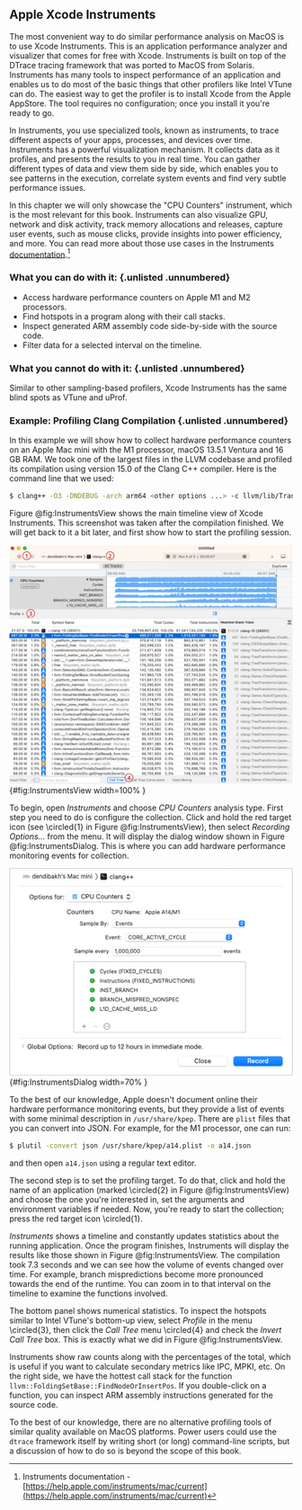 ## Apple Xcode Instruments

The most convenient way to do similar performance analysis on MacOS is to use Xcode Instruments. This is an application performance analyzer and visualizer that comes for free with Xcode. Instruments is built on top of the DTrace tracing framework that was ported to MacOS from Solaris. Instruments has many tools to inspect performance of an application and enables us to do most of the basic things that other profilers like Intel VTune can do. The easiest way to get the profiler is to install Xcode from the Apple AppStore. The tool requires no configuration; once you install it you're ready to go.

In Instruments, you use specialized tools, known as instruments, to trace different aspects of your apps, processes, and devices over time. Instruments has a powerful visualization mechanism. It collects data as it profiles, and presents the results to you in real time. You can gather different types of data and view them side by side, which enables you to see patterns in the execution, correlate system events and find very subtle performance issues. 

In this chapter we will only showcase the "CPU Counters" instrument, which is the most relevant for this book. Instruments can also visualize GPU, network and disk activity, track memory allocations and releases, capture user events, such as mouse clicks, provide insights into power efficiency, and more. You can read more about those use cases in the Instruments [documentation](https://help.apple.com/instruments/mac/current).[^1]

### What you can do with it: {.unlisted .unnumbered}

- Access hardware performance counters on Apple M1 and M2 processors.
- Find hotspots in a program along with their call stacks.
- Inspect generated ARM assembly code side-by-side with the source code.
- Filter data for a selected interval on the timeline.

### What you cannot do with it: {.unlisted .unnumbered}

Similar to other sampling-based profilers, Xcode Instruments has the same blind spots as VTune and uProf.

### Example: Profiling Clang Compilation {.unlisted .unnumbered}

In this example we will show how to collect hardware performance counters on an Apple Mac mini with the M1 processor, macOS 13.5.1 Ventura and 16 GB RAM. We took one of the largest files in the LLVM codebase and profiled its compilation using version 15.0 of the Clang C++ compiler. Here is the command line that we used:

```bash
$ clang++ -O3 -DNDEBUG -arch arm64 <other options ...> -c llvm/lib/Transforms/Vectorize/LoopVectorize.cpp
```

Figure @fig:InstrumentsView shows the main timeline view of Xcode Instruments. This screenshot was taken after the compilation finished. We will get back to it a bit later, and first show how to start the profiling session.

![Xcode Instruments: timeline and statistics panels.](../../img/perf-tools/XcodeInstrumentsView.jpg){#fig:InstrumentsView width=100% }

To begin, open *Instruments* and choose *CPU Counters* analysis type. First step you need to do is configure the collection. Click and hold the red target icon (see \circled{1} in Figure @fig:InstrumentsView), then select *Recording Options...* from the menu. It will display the dialog window shown in Figure @fig:InstrumentsDialog. This is where you can add hardware performance monitoring events for collection.

![Xcode Instruments: CPU Counters options.](../../img/perf-tools/XcodeInstrumentsDialog.png){#fig:InstrumentsDialog width=70% }

To the best of our knowledge, Apple doesn't document online their hardware performance monitoring events, but they provide a list of events with some minimal description in `/usr/share/kpep`. There are `plist` files that you can convert into JSON. For example, for the M1 processor, one can run:

```bash
$ plutil -convert json /usr/share/kpep/a14.plist -o a14.json
```

and then open `a14.json` using a regular text editor.

The second step is to set the profiling target. To do that, click and hold the name of an application (marked \circled{2} in Figure @fig:InstrumentsView) and choose the one you're interested in, set the arguments and environment variables if needed. Now, you're ready to start the collection; press the red target icon \circled{1}.

*Instruments* shows a timeline and constantly updates statistics about the running application. Once the program finishes, Instruments will display the results like those shown in Figure @fig:InstrumentsView. The compilation took 7.3 seconds and we can see how the volume of events changed over time. For example, branch mispredictions become more pronounced towards the end of the runtime. You can zoom in to that interval on the timeline to examine the functions involved.

The bottom panel shows numerical statistics. To inspect the hotspots similar to Intel VTune's bottom-up view, select *Profile* in the menu \circled{3}, then click the *Call Tree* menu \circled{4} and check the *Invert Call Tree* box. This is exactly what we did in Figure @fig:InstrumentsView.

Instruments show raw counts along with the percentages of the total, which is useful if you want to calculate secondary metrics like IPC, MPKI, etc. On the right side, we have the hottest call stack for the function `llvm::FoldingSetBase::FindNodeOrInsertPos`. If you double-click on a function, you can inspect ARM assembly instructions generated for the source code.

To the best of our knowledge, there are no alternative profiling tools of similar quality available on MacOS platforms. Power users could use the `dtrace` framework itself by writing short (or long) command-line scripts, but a discussion of how to do so is beyond the scope of this book.

[^1]: Instruments documentation - [https://help.apple.com/instruments/mac/current](https://help.apple.com/instruments/mac/current)